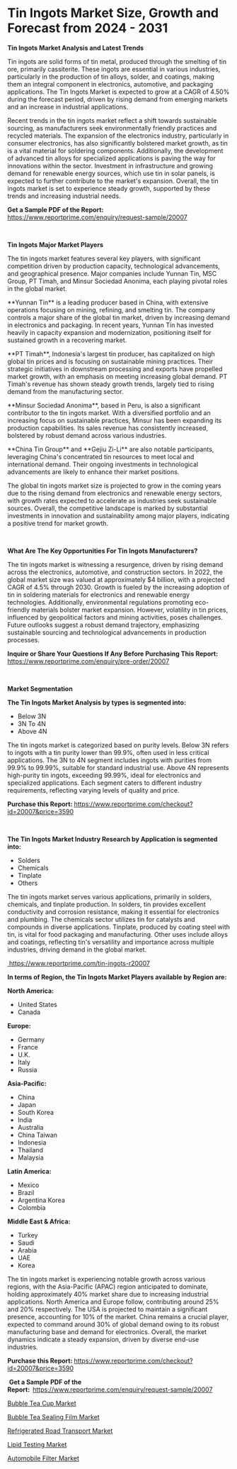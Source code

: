 <p><h1>Tin Ingots Market Size, Growth and Forecast from 2024 - 2031</h1></p><p><strong>Tin Ingots Market Analysis and Latest Trends</strong></p>
<p><p>Tin ingots are solid forms of tin metal, produced through the smelting of tin ore, primarily cassiterite. These ingots are essential in various industries, particularly in the production of tin alloys, solder, and coatings, making them an integral component in electronics, automotive, and packaging applications. The Tin Ingots Market is expected to grow at a CAGR of 4.50% during the forecast period, driven by rising demand from emerging markets and an increase in industrial applications. </p><p>Recent trends in the tin ingots market reflect a shift towards sustainable sourcing, as manufacturers seek environmentally friendly practices and recycled materials. The expansion of the electronics industry, particularly in consumer electronics, has also significantly bolstered market growth, as tin is a vital material for soldering components. Additionally, the development of advanced tin alloys for specialized applications is paving the way for innovations within the sector. Investment in infrastructure and growing demand for renewable energy sources, which use tin in solar panels, is expected to further contribute to the market's expansion. Overall, the tin ingots market is set to experience steady growth, supported by these trends and increasing industrial needs.</p></p>
<p><strong>Get a Sample PDF of the Report:&nbsp;</strong> <a href="https://www.reportprime.com/enquiry/request-sample/20007?utm_campaign=1134&utm_medium=2&utm_source=Github&utm_content=ia&utm_term=24112024&utm_id=tin-ingots">https://www.reportprime.com/enquiry/request-sample/20007</a></p>
<p>&nbsp;</p>
<p><strong>Tin Ingots Major Market Players</strong></p>
<p><p>The tin ingots market features several key players, with significant competition driven by production capacity, technological advancements, and geographical presence. Major companies include Yunnan Tin, MSC Group, PT Timah, and Minsur Sociedad Anonima, each playing pivotal roles in the global market.</p><p>**Yunnan Tin** is a leading producer based in China, with extensive operations focusing on mining, refining, and smelting tin. The company controls a major share of the global tin market, driven by increasing demand in electronics and packaging. In recent years, Yunnan Tin has invested heavily in capacity expansion and modernization, positioning itself for sustained growth in a recovering market.</p><p>**PT Timah**, Indonesia's largest tin producer, has capitalized on high global tin prices and is focusing on sustainable mining practices. Their strategic initiatives in downstream processing and exports have propelled market growth, with an emphasis on meeting increasing global demand. PT Timah's revenue has shown steady growth trends, largely tied to rising demand from the manufacturing sector.</p><p>**Minsur Sociedad Anonima**, based in Peru, is also a significant contributor to the tin ingots market. With a diversified portfolio and an increasing focus on sustainable practices, Minsur has been expanding its production capabilities. Its sales revenue has consistently increased, bolstered by robust demand across various industries.</p><p>**China Tin Group** and **Gejiu Zi-Li** are also notable participants, leveraging China's concentrated tin resources to meet local and international demand. Their ongoing investments in technological advancements are likely to enhance their market positions.</p><p>The global tin ingots market size is projected to grow in the coming years due to the rising demand from electronics and renewable energy sectors, with growth rates expected to accelerate as industries seek sustainable sources. Overall, the competitive landscape is marked by substantial investments in innovation and sustainability among major players, indicating a positive trend for market growth.</p></p>
<p>&nbsp;</p>
<p><strong>What Are The Key Opportunities For Tin Ingots Manufacturers?</strong></p>
<p><p>The tin ingots market is witnessing a resurgence, driven by rising demand across the electronics, automotive, and construction sectors. In 2022, the global market size was valued at approximately $4 billion, with a projected CAGR of 4.5% through 2030. Growth is fueled by the increasing adoption of tin in soldering materials for electronics and renewable energy technologies. Additionally, environmental regulations promoting eco-friendly materials bolster market expansion. However, volatility in tin prices, influenced by geopolitical factors and mining activities, poses challenges. Future outlooks suggest a robust demand trajectory, emphasizing sustainable sourcing and technological advancements in production processes.</p></p>
<p><strong>Inquire or Share Your Questions If Any Before Purchasing This Report:</strong> <a href="https://www.reportprime.com/enquiry/pre-order/20007?utm_campaign=1134&utm_medium=2&utm_source=Github&utm_content=ia&utm_term=24112024&utm_id=tin-ingots">https://www.reportprime.com/enquiry/pre-order/20007</a></p>
<p>&nbsp;</p>
<p><strong>Market Segmentation</strong></p>
<p><strong>The Tin Ingots Market Analysis by types is segmented into:</strong></p>
<p><ul><li>Below 3N</li><li>3N To 4N</li><li>Above 4N</li></ul></p>
<p><p>The tin ingots market is categorized based on purity levels. Below 3N refers to ingots with a tin purity lower than 99.9%, often used in less critical applications. The 3N to 4N segment includes ingots with purities from 99.9% to 99.99%, suitable for standard industrial use. Above 4N represents high-purity tin ingots, exceeding 99.99%, ideal for electronics and specialized applications. Each segment caters to different industry requirements, reflecting varying levels of quality and price.</p></p>
<p><strong>Purchase this Report:&nbsp;</strong><a href="https://www.reportprime.com/checkout?id=20007&price=3590&utm_campaign=1134&utm_medium=2&utm_source=Github&utm_content=ia&utm_term=24112024&utm_id=tin-ingots">https://www.reportprime.com/checkout?id=20007&price=3590</a></p>
<p>&nbsp;</p>
<p><strong>The Tin Ingots Market Industry Research by Application is segmented into:</strong></p>
<p><ul><li>Solders</li><li>Chemicals</li><li>Tinplate</li><li>Others</li></ul></p>
<p><p>The tin ingots market serves various applications, primarily in solders, chemicals, and tinplate production. In solders, tin provides excellent conductivity and corrosion resistance, making it essential for electronics and plumbing. The chemicals sector utilizes tin for catalysts and compounds in diverse applications. Tinplate, produced by coating steel with tin, is vital for food packaging and manufacturing. Other uses include alloys and coatings, reflecting tin's versatility and importance across multiple industries, driving demand in the global market.</p></p>
<p><a href="https://www.reportprime.com/tin-ingots-r20007?utm_campaign=1134&utm_medium=2&utm_source=Github&utm_content=ia&utm_term=24112024&utm_id=tin-ingots">&nbsp;https://www.reportprime.com/tin-ingots-r20007</a></p>
<p><strong>In terms of Region, the Tin Ingots Market Players available by Region are:</strong></p>
<p>
    <p> <strong> North America: </strong>
        <ul>
            <li>United States</li>
            <li>Canada</li>
        </ul>
        </p> 
    <p> <strong> Europe: </strong>
        <ul>
            <li>Germany</li>
            <li>France</li>
            <li>U.K.</li>
            <li>Italy</li>
            <li>Russia</li>
        </ul>
        </p> 
    <p> <strong> Asia-Pacific: </strong>
        <ul>
            <li>China</li>
            <li>Japan</li>
            <li>South Korea</li>
            <li>India</li>
            <li>Australia</li>
            <li>China Taiwan</li>
            <li>Indonesia</li>
            <li>Thailand</li>
            <li>Malaysia</li>
        </ul>
        </p> 
    <p> <strong> Latin America: </strong>
        <ul>
            <li>Mexico</li>
            <li>Brazil</li>
            <li>Argentina Korea</li>
            <li>Colombia</li>
        </ul>
        </p> 
    <p> <strong> Middle East & Africa: </strong>
        <ul>
            <li>Turkey</li>
            <li>Saudi</li>
            <li>Arabia</li>
            <li>UAE</li>
            <li>Korea</li>
        </ul>
    </p>
    </p>
<p><p>The tin ingots market is experiencing notable growth across various regions, with the Asia-Pacific (APAC) region anticipated to dominate, holding approximately 40% market share due to increasing industrial applications. North America and Europe follow, contributing around 25% and 20% respectively. The USA is projected to maintain a significant presence, accounting for 10% of the market. China remains a crucial player, expected to command around 30% of global demand owing to its robust manufacturing base and demand for electronics. Overall, the market dynamics indicate a steady expansion, driven by diverse end-use industries.</p></p>
<p><strong>Purchase this Report: </strong><a href="https://www.reportprime.com/checkout?id=20007&price=3590&utm_campaign=1134&utm_medium=2&utm_source=Github&utm_content=ia&utm_term=24112024&utm_id=tin-ingots">https://www.reportprime.com/checkout?id=20007&price=3590</a></p>
<p>&nbsp;<strong>Get a Sample PDF of the Report:&nbsp;&nbsp;</strong><a href="https://www.reportprime.com/enquiry/request-sample/20007?utm_campaign=1134&utm_medium=2&utm_source=Github&utm_content=ia&utm_term=24112024&utm_id=tin-ingots">https://www.reportprime.com/enquiry/request-sample/20007</a></p>
<p><strong></strong></p>
<p><p><a href="https://www.linkedin.com/pulse/bubble-tea-cup-industry-trends-comprehensive-market-tu2we?utm_campaign=1134&utm_medium=2&utm_source=Github&utm_content=ia&utm_term=24112024&utm_id=tin-ingots">Bubble Tea Cup Market</a></p><p><a href="https://www.linkedin.com/pulse/bubble-tea-sealing-film-market-global-regional-analysis-s8ame?utm_campaign=1134&utm_medium=2&utm_source=Github&utm_content=ia&utm_term=24112024&utm_id=tin-ingots">Bubble Tea Sealing Film Market</a></p><p><a href="https://issuu.com/reportprime-2/docs/refrigerated-road-transport-market-_5074c40e18d766?utm_campaign=1134&utm_medium=2&utm_source=Github&utm_content=ia&utm_term=24112024&utm_id=tin-ingots">Refrigerated Road Transport Market</a></p><p><a href="https://issuu.com/reportprime-2/docs/lipid-testing-market-size-2030.pptx_f07e91340dcb67?utm_campaign=1134&utm_medium=2&utm_source=Github&utm_content=ia&utm_term=24112024&utm_id=tin-ingots">Lipid Testing Market</a></p><p><a href="https://www.linkedin.com/pulse/automobile-filter-industry-sector-market-dynamics-future-scenarios-5excc?utm_campaign=1134&utm_medium=2&utm_source=Github&utm_content=ia&utm_term=24112024&utm_id=tin-ingots">Automobile Filter Market</a></p></p>